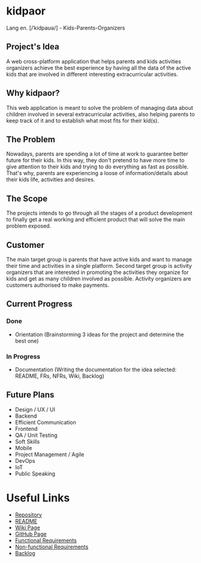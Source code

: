 # kidpaor
Lang en. [/ˈkidpaʊə/] - Kids-Parents-Organizers

## Project's Idea

A web cross-platform application that helps parents and kids activities organizers achieve the best experience by having all the data of the active kids that are involved in different interesting extracurricular activities.

## Why kidpaor?

This web application is meant to solve the problem of managing data about children involved in several extracurricular activities, also helping parents to keep track of it and to establish what most fits for their kid(s).

## The Problem

Nowadays, parents are spending a lot of time at work to guarantee better future for their kids. In this way, they don't pretend to have more time to give attention to their kids and trying to do everything as fast as possible. That's why, parents are experiencing a loose of information/details about their kids life, activities and desires.

## The Scope

The projects intends to go through all the stages of a product development to finally get a real working and efficient product that will solve the main problem exposed.

## Customer

The main target group is parents that have active kids and want to manage their time and activities in a single platform. Second target group is activity organizers that are interested in promoting the activities they organize for kids and get as many children involved as possible.
Activity organizers are customers authorised to make payments.

## Current Progress

### Done
* Orientation (Brainstorming 3 ideas for the project and determine the best one)

### In Progress
* Documentation (Writing the documentation for the idea selected: README, FRs, NFRs, Wiki, Backlog)

## Future Plans
* Design / UX / UI
* Backend
* Efficient Communication
* Frontend
* QA / Unit Testing
* Soft Skills
* Mobile
* Project Management / Agile
* DevOps
* IoT
* Public Speaking

# Useful Links
* [Repository](https://github.com/CalincovNicolai/kidpaor)
* [README](https://github.com/CalincovNicolai/kidpaor/blob/master/README.md)
* [Wiki Page](https://github.com/CalincovNicolai/kidpaor/wiki)
* [GitHub Page](https://calincovnicolai.github.io/kidpaor/)
* [Functional Requirements](https://github.com/CalincovNicolai/kidpaor/wiki/Functional-Requirements)
* [Non-functional Requirements](https://github.com/CalincovNicolai/kidpaor/wiki/Non-Functional-Requirements)
* [Backlog](https://github.com/users/CalincovNicolai/projects/4/views/1)
